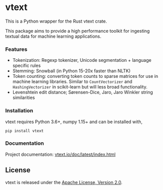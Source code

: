 # vtext

This is a Python wrapper for the Rust vtext crate.

This package aims to provide a high performance toolkit for ingesting textual data for
machine learning applications.

### Features

 - Tokenization: Regexp tokenizer, Unicode segmentation + language specific rules
 - Stemming: Snowball (in Python 15-20x faster than NLTK)
 - Token counting: converting token counts to sparse matrices for use
   in machine learning libraries. Similar to `CountVectorizer` and
   `HashingVectorizer` in scikit-learn but will less broad functionality.
 - Levenshtein edit distance; Sørensen-Dice, Jaro, Jaro Winkler string similarities


### Installation

vtext requires Python 3.6+, numpy 1.15+ and can be installed with,

```
pip install vtext
```

### Documentation

Project documentation: [vtext.io/doc/latest/index.html](https://vtext.io/doc/latest/index.html)


## License

vtext is released under the [Apache License, Version 2.0](./LICENSE).
